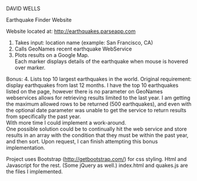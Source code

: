 DAVID WELLS

Earthquake Finder Website

  Website located at:  http://earthquakes.parseapp.com

  1. Takes input: location name (example: San Francisco, CA)
  2. Calls GeoNames recent earthquake WebService
  3. Plots results on a Google Map.  
  Each marker displays details of the earthquake when mouse is hovered over marker.

  Bonus:
  4. Lists top 10 largest earthquakes in the world.
  Original requirement: display earthquakes from last 12 months.
  I have the top 10 earthquakes listed on the page, however there is no parameter 
  on GeoNames webservices allows for retrieving results limited to the last year.
  I am getting the maximum allowed rows to be returned (500 earthquakes), and even with
  the optional date parameter was unable to get the service to return results from specifically
  the past year.  
  With more time I could implement a work-around.  
  One possible solution could be to continually hit the web service and store results
  in an array with the condition that they must be within the past year, and then sort.
  Upon request, I can finish attempting this bonus implementation.


Project uses Bootstrap (http://getbootstrap.com/) for css styling.
Html and Javascript for the rest.  (Some jQuery as well.)
index.html and quakes.js are the files I implemented.
